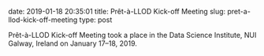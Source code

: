 date: 2019-01-18 20:35:01
title: Prêt-à-LLOD Kick-off Meeting
slug: pret-a-llod-kick-off-meeting
type: post

Prêt-à-LLOD Kick-off Meeting took a place in the Data Science Institute,
NUI Galway, Ireland on January 17–18, 2019.
